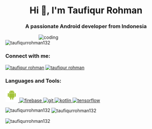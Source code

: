 

<h1 align="center">Hi 👋, I'm Taufiqur Rohman</h1>
<h3 align="center">A passionate Android developer from Indonesia</h3>

<img align="right" alt="coding" width="400" src="https://i.pinimg.com/originals/d4/81/f3/d481f3c72e283309071f79e01b05c06d.gif">

<p align="left"> <img src="https://komarev.com/ghpvc/?username=taufiqurrohman132&label=Profile%20views&color=0e75b6&style=flat" alt="taufiqurrohman132" /> </p>

<h3 align="left">Connect with me:</h3>
<p align="left">
<a href="https://linkedin.com/in/taufiqur rohman" target="blank"><img align="center" src="https://raw.githubusercontent.com/rahuldkjain/github-profile-readme-generator/master/src/images/icons/Social/linked-in-alt.svg" alt="taufiqur rohman" height="30" width="40" /></a>
<a href="https://fb.com/taufiqur rohman" target="blank"><img align="center" src="https://raw.githubusercontent.com/rahuldkjain/github-profile-readme-generator/master/src/images/icons/Social/facebook.svg" alt="taufiqur rohman" height="30" width="40" /></a>
</p>

<h3 align="left">Languages and Tools:</h3>
<p align="left"> <a href="https://developer.android.com" target="_blank" rel="noreferrer"> <img src="https://raw.githubusercontent.com/devicons/devicon/master/icons/android/android-original-wordmark.svg" alt="android" width="40" height="40"/> </a> <a href="https://firebase.google.com/" target="_blank" rel="noreferrer"> <img src="https://www.vectorlogo.zone/logos/firebase/firebase-icon.svg" alt="firebase" width="40" height="40"/> </a> <a href="https://git-scm.com/" target="_blank" rel="noreferrer"> <img src="https://www.vectorlogo.zone/logos/git-scm/git-scm-icon.svg" alt="git" width="40" height="40"/> </a> <a href="https://kotlinlang.org" target="_blank" rel="noreferrer"> <img src="https://www.vectorlogo.zone/logos/kotlinlang/kotlinlang-icon.svg" alt="kotlin" width="40" height="40"/> </a> <a href="https://www.tensorflow.org" target="_blank" rel="noreferrer"> <img src="https://www.vectorlogo.zone/logos/tensorflow/tensorflow-icon.svg" alt="tensorflow" width="40" height="40"/> </a> </p>

<p><img align="left" src="https://github-readme-stats.vercel.app/api/top-langs?username=taufiqurrohman132&show_icons=true&locale=en&layout=compact" alt="taufiqurrohman132" /></p>

<p>&nbsp;<img align="center" src="https://github-readme-stats.vercel.app/api?username=taufiqurrohman132&show_icons=true&locale=en" alt="taufiqurrohman132" /></p>

<p><img align="center" src="https://github-readme-streak-stats.herokuapp.com/?user=taufiqurrohman132&" alt="taufiqurrohman132" /></p>
